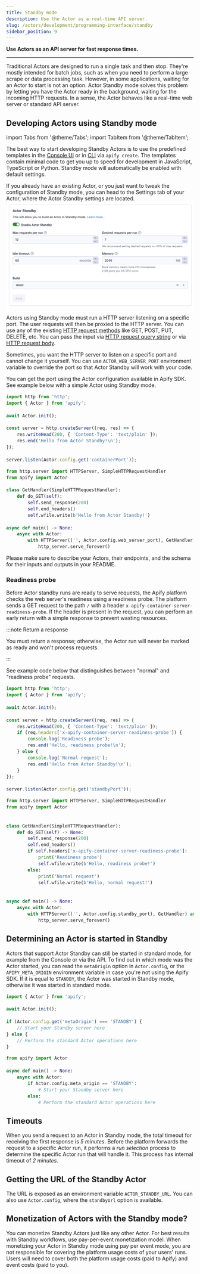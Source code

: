 ```yaml
---
title: Standby mode
description: Use the Actor as a real-time API server.
slug: /actors/development/programming-interface/standby
sidebar_position: 9
---
```


**Use Actors as an API server for fast response times.**

---

Traditional Actors are designed to run a single task and then stop. They're mostly intended for batch jobs, such as when you need to perform a large scrape or data processing task.
However, in some applications, waiting for an Actor to start is not an option. Actor Standby mode solves this problem by letting you have the Actor ready
in the background, waiting for the incoming HTTP requests. In a sense, the Actor behaves like a real-time web server or standard API server.

## Developing Actors using Standby mode

import Tabs from '@theme/Tabs';
import TabItem from '@theme/TabItem';

The best way to start developing Standby Actors is to use the predefined templates in the [Console UI](https://console.apify.com/actors/templates) or in [CLI](https://docs.apify.com/cli/) via `apify create`. The templates contain minimal code to get you up to speed for development in JavaScript, TypeScript or Python. Standby mode will automatically be enabled with default settings.

If you already have an existing Actor, or you just want to tweak the configuration of Standby mode, you can head to the Settings tab of your Actor, where the Actor Standby settings are located.
![Standby for creators](./images/standby-creators.png)

Actors using Standby mode must run a HTTP server listening on a specific port. The user requests will then be proxied to the HTTP server. You can use any of the existing [HTTP request methods](https://developer.mozilla.org/en-US/docs/Web/HTTP/Methods) like GET, POST, PUT, DELETE, etc. You can pass the input via [HTTP request query string](https://en.wikipedia.org/wiki/Query_string) or via [HTTP request body](https://developer.mozilla.org/en-US/docs/Web/HTTP/Messages#body).

Sometimes, you want the HTTP server to listen on a specific port and cannot change it yourself. You can use `ACTOR_WEB_SERVER_PORT` environment variable to override the port so that Actor Standby will work with your code.

You can get the port using the Actor configuration available in Apify SDK.
See example below with a simple Actor using Standby mode.

<Tabs groupId="main">
<TabItem value="JavaScript" label="JavaScript">

```js
import http from 'http';
import { Actor } from 'apify';

await Actor.init();

const server = http.createServer((req, res) => {
    res.writeHead(200, { 'Content-Type': 'text/plain' });
    res.end('Hello from Actor Standby!\n');
});

server.listen(Actor.config.get('containerPort'));
```

</TabItem>
<TabItem value="Python" label="Python">

```python
from http.server import HTTPServer, SimpleHTTPRequestHandler
from apify import Actor

class GetHandler(SimpleHTTPRequestHandler):
    def do_GET(self):
        self.send_response(200)
        self.end_headers()
        self.wfile.write(b'Hello from Actor Standby!')

async def main() -> None:
    async with Actor:
        with HTTPServer(('', Actor.config.web_server_port), GetHandler) as http_server:
            http_server.serve_forever()
```

</TabItem>
</Tabs>

Please make sure to describe your Actors, their endpoints, and the schema for their
inputs and outputs in your README.

### Readiness probe

Before Actor standby runs are ready to serve requests, the Apify platform checks the web server's readiness using a readiness probe.
The platform sends a GET request to the path `/` with a header `x-apify-container-server-readiness-probe`. If the header is present in the request, you can perform an early return with a simple response to prevent wasting resources.

:::note Return a response

You must return a response; otherwise, the Actor run will never be marked as ready and won't process requests.

:::


See example code below that distinguishes between "normal" and "readiness probe" requests.

<Tabs groupId="main">
<TabItem value="JavaScript" label="JavaScript">

```js
import http from 'http';
import { Actor } from 'apify';

await Actor.init();

const server = http.createServer((req, res) => {
    res.writeHead(200, { 'Content-Type': 'text/plain' });
    if (req.headers['x-apify-container-server-readiness-probe']) {
        console.log('Readiness probe');
        res.end('Hello, readiness probe!\n');
    } else {
        console.log('Normal request');
        res.end('Hello from Actor Standby!\n');
    }
});

server.listen(Actor.config.get('standbyPort'));
```

</TabItem>
<TabItem value="Python" label="Python">

```python
from http.server import HTTPServer, SimpleHTTPRequestHandler
from apify import Actor


class GetHandler(SimpleHTTPRequestHandler):
    def do_GET(self) -> None:
        self.send_response(200)
        self.end_headers()
        if self.headers['x-apify-container-server-readiness-probe']:
            print('Readiness probe')
            self.wfile.write(b'Hello, readiness probe!')
        else:
            print('Normal request')
            self.wfile.write(b'Hello, normal request!')


async def main() -> None:
    async with Actor:
        with HTTPServer(('', Actor.config.standby_port), GetHandler) as http_server:
            http_server.serve_forever()
```

</TabItem>
</Tabs>

## Determining an Actor is started in Standby

Actors that support Actor Standby can still be started in standard mode, for example from the Console or via the API.
To find out in which mode was the Actor started, you can read the `metaOrigin` option in `Actor.config`, or the `APIFY_META_ORIGIN` environment variable in case you're not using the Apify SDK.
If it is equal to `STANDBY`, the Actor was started in Standby mode, otherwise it was started in standard mode.

<Tabs groupId="main">
<TabItem value="JavaScript" label="JavaScript">

```js
import { Actor } from 'apify';

await Actor.init();

if (Actor.config.get('metaOrigin') === 'STANDBY') {
    // Start your Standby server here
} else {
    // Perform the standard Actor operations here
}
```

</TabItem>
<TabItem value="Python" label="Python">

```python
from apify import Actor

async def main() -> None:
    async with Actor:
        if Actor.config.meta_origin == 'STANDBY':
            # Start your Standby server here
        else:
            # Perform the standard Actor operations here
```

</TabItem>
</Tabs>

## Timeouts

When you send a request to an Actor in Standby mode, the total timeout for receiving the first response is _5 minutes_. Before the platform forwards the request to a specific Actor run, it performs a _run selection_ process to determine the specific Actor run that will handle it. This process has internal timeout of _2 minutes_.

## Getting the URL of the Standby Actor

The URL is exposed as an environment variable `ACTOR_STANDBY_URL`. You can also use `Actor.config`, where the `standbyUrl` option is available.

## Monetization of Actors with the Standby mode?

You can monetize Standby Actors just like any other Actor.  For best results with Standby workflows, use pay-per-event monetization model.
When monetizing your Actor in Standby mode using pay per event mode, you are not responsible for covering the platform usage costs of your users' runs. Users will need to cover both the platform usage costs (paid to Apify) and event costs (paid to you).
